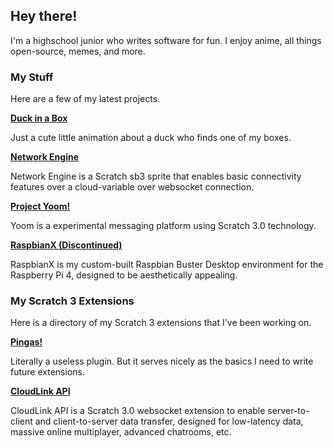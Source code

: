 ## Hey there!

I'm a highschool junior who writes software for fun. I enjoy anime, all things open-source, memes, and more.

### My Stuff

Here are a few of my latest projects.

**[Duck in a Box](https://mikdev101.github.io/Duck_in_a_Box.html)**

Just a cute little animation about a duck who finds one of my boxes.

**[Network Engine](https://mikedev101.github.io/Network-Engine/index.html)**

Network Engine is a Scratch sb3 sprite that enables basic connectivity features over a cloud-variable over websocket connection.

**[Project Yoom!](https://mikedev101.github.io/Yoom/index.html)**

Yoom is a experimental messaging platform using Scratch 3.0 technology.

**[RaspbianX (Discontinued)](https://mikedev101.github.io/RaspbianX/)**

RaspbianX is my custom-built Raspbian Buster Desktop environment for the Raspberry Pi 4, designed to be aesthetically appealing.

### My Scratch 3 Extensions

Here is a directory of my Scratch 3 extensions that I've been working on.

**[Pingas!](https://sheeptester.github.io/scratch-gui/?url=https://mikedev101.github.io/s3exts/pingas.js)**

Literally a useless plugin. But it serves nicely as the basics I need to write future extensions.

**[CloudLink API](https://sheeptester.github.io/scratch-gui/?url=https://mikedev101.github.io/cloudlink/index.js)**

CloudLink API is a Scratch 3.0 websocket extension to enable server-to-client and client-to-server data transfer, designed for low-latency data, massive online multiplayer, advanced chatrooms, etc.
